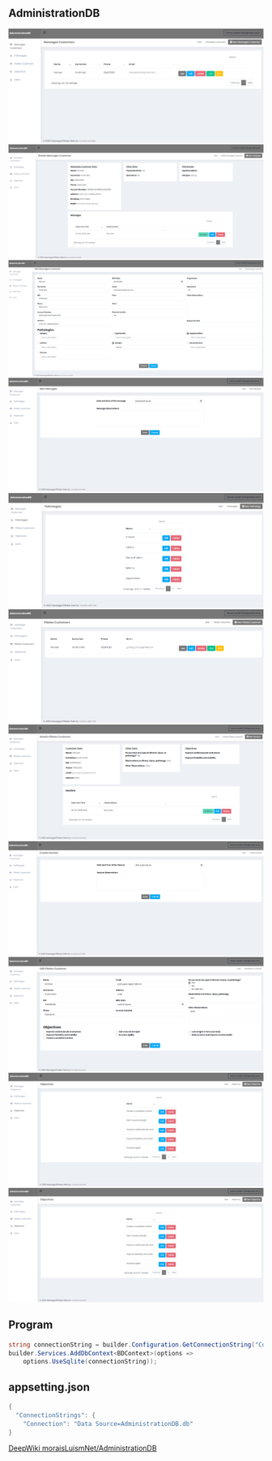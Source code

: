 ## AdministrationDB

![AdministrationDB](img/01.png)
![AdministrationDB](img/02.png)
![AdministrationDB](img/03.png)
![AdministrationDB](img/04.png)
![AdministrationDB](img/05.png)
![AdministrationDB](img/06.png)
![AdministrationDB](img/07.png)
![AdministrationDB](img/08.png)
![AdministrationDB](img/09.png)
![AdministrationDB](img/10.png)
![AdministrationDB](img/10.png)


## Program
```cs
string connectionString = builder.Configuration.GetConnectionString("Connection");
builder.Services.AddDbContext<BDContext>(options =>
    options.UseSqlite(connectionString));
``` 

## appsetting.json
```cs
{
  "ConnectionStrings": {
    "Connection": "Data Source=AdministrationDB.db"
}
``` 

[DeepWiki moraisLuismNet/AdministrationDB](https://deepwiki.com/moraisLuismNet/AdministrationDB)